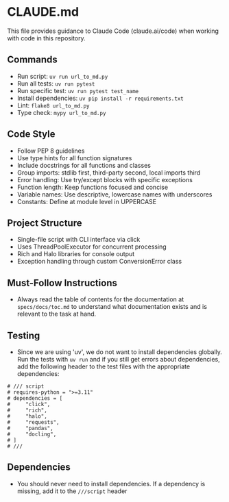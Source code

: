 # CLAUDE.md

This file provides guidance to Claude Code (claude.ai/code) when working with code in this repository.

## Commands
- Run script: `uv run url_to_md.py`
- Run all tests: `uv run pytest`
- Run specific test: `uv run pytest test_name`
- Install dependencies: `uv pip install -r requirements.txt`
- Lint: `flake8 url_to_md.py`
- Type check: `mypy url_to_md.py`

## Code Style
- Follow PEP 8 guidelines
- Use type hints for all function signatures
- Include docstrings for all functions and classes
- Group imports: stdlib first, third-party second, local imports third
- Error handling: Use try/except blocks with specific exceptions
- Function length: Keep functions focused and concise
- Variable names: Use descriptive, lowercase names with underscores
- Constants: Define at module level in UPPERCASE

## Project Structure
- Single-file script with CLI interface via click
- Uses ThreadPoolExecutor for concurrent processing
- Rich and Halo libraries for console output
- Exception handling through custom ConversionError class

## Must-Follow Instructions
- Always read the table of contents for the documentation at `specs/docs/toc.md` to understand what documentation exists and is relevant to the task at hand.

## Testing
- Since we are using 'uv', we do not want to install dependencies globally. Run the tests with `uv run` and if you still get errors about dependencies, add the following header to the test files with the appropriate dependencies:
```
# /// script
# requires-python = ">=3.11"
# dependencies = [
#     "click",
#     "rich",
#     "halo",
#     "requests",
#     "pandas",
#     "docling",
# ]
# ///
```

## Dependencies
- You should never need to install dependencies. If a dependency is missing, add it to the `///script` header